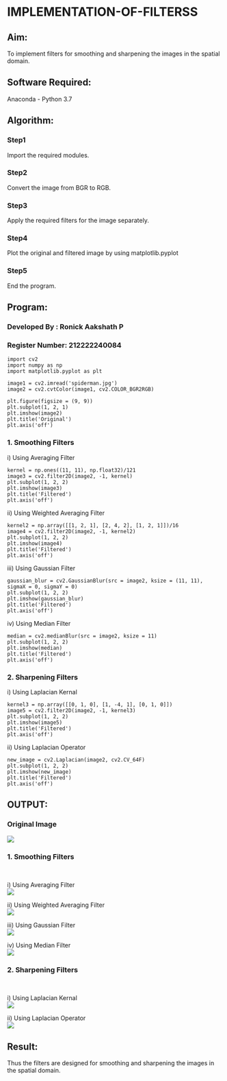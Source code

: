 # IMPLEMENTATION-OF-FILTERSS
## Aim:
To implement filters for smoothing and sharpening the images in the spatial domain.

## Software Required:
Anaconda - Python 3.7

## Algorithm:
### Step1
Import the required modules.

### Step2
Convert the image from BGR to RGB.

### Step3
Apply the required filters for the image separately. 

### Step4
Plot the original and filtered image by using matplotlib.pyplot 

### Step5
End the program. 

## Program:
### Developed By   : Ronick Aakshath P
### Register Number: 212222240084
```
import cv2
import numpy as np
import matplotlib.pyplot as plt

image1 = cv2.imread('spiderman.jpg')
image2 = cv2.cvtColor(image1, cv2.COLOR_BGR2RGB)

plt.figure(figsize = (9, 9))
plt.subplot(1, 2, 1)
plt.imshow(image2)
plt.title('Original')
plt.axis('off')
```

### 1. Smoothing Filters

i) Using Averaging Filter
```
kernel = np.ones((11, 11), np.float32)/121
image3 = cv2.filter2D(image2, -1, kernel)
plt.subplot(1, 2, 2)
plt.imshow(image3)
plt.title('Filtered')
plt.axis('off')
```
ii) Using Weighted Averaging Filter
```
kernel2 = np.array([[1, 2, 1], [2, 4, 2], [1, 2, 1]])/16
image4 = cv2.filter2D(image2, -1, kernel2)
plt.subplot(1, 2, 2)
plt.imshow(image4)
plt.title('Filtered')
plt.axis('off')
```
iii) Using Gaussian Filter
```
gaussian_blur = cv2.GaussianBlur(src = image2, ksize = (11, 11), sigmaX = 0, sigmaY = 0)
plt.subplot(1, 2, 2)
plt.imshow(gaussian_blur)
plt.title('Filtered')
plt.axis('off')
```

iv) Using Median Filter
```
median = cv2.medianBlur(src = image2, ksize = 11)
plt.subplot(1, 2, 2)
plt.imshow(median)
plt.title('Filtered')
plt.axis('off')
```

### 2. Sharpening Filters
i) Using Laplacian Kernal
```
kernel3 = np.array([[0, 1, 0], [1, -4, 1], [0, 1, 0]])
image5 = cv2.filter2D(image2, -1, kernel3)
plt.subplot(1, 2, 2)
plt.imshow(image5)
plt.title('Filtered')
plt.axis('off')
```
ii) Using Laplacian Operator
```
new_image = cv2.Laplacian(image2, cv2.CV_64F)
plt.subplot(1, 2, 2)
plt.imshow(new_image)
plt.title('Filtered')
plt.axis('off')
```

## OUTPUT:
### Original Image
![](1.png)
### 1. Smoothing Filters
</br>

i) Using Averaging Filter
</br>
![](2.png)

ii) Using Weighted Averaging Filter
</br>
![](3.png)

iii) Using Gaussian Filter
</br>
![](4.png)

iv) Using Median Filter
</br>
![](5.png)

### 2. Sharpening Filters
</br>

i) Using Laplacian Kernal
</br>
![](6.png)

ii) Using Laplacian Operator
</br>
![](7.png)

## Result:
Thus the filters are designed for smoothing and sharpening the images in the spatial domain.
